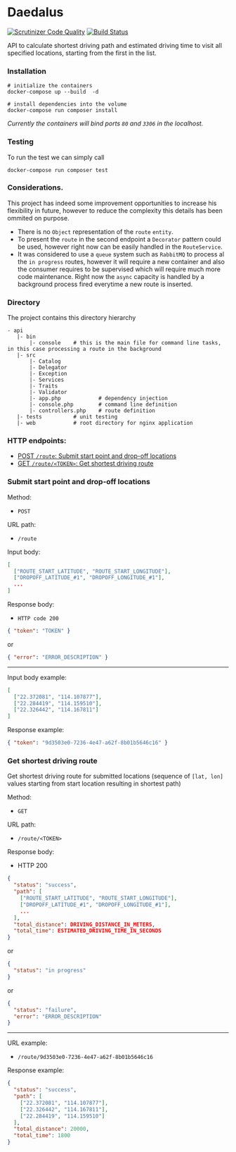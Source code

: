 Daedalus
========

[![Scrutinizer Code Quality](https://scrutinizer-ci.com/g/zetta/daedalus/badges/quality-score.png?b=master)](https://scrutinizer-ci.com/g/zetta/daedalus/?branch=master)
[![Build Status](https://scrutinizer-ci.com/g/zetta/daedalus/badges/build.png?b=master)](https://scrutinizer-ci.com/g/zetta/daedalus/build-status/master)

API to calculate shortest driving path and estimated driving time to visit all specified locations, starting from the first in the list.

### Installation

```
# initialize the containers
docker-compose up --build  -d

# install dependencies into the volume
docker-compose run composer install
```
*Currently the containers will bind ports `80` and `3306` in the localhost.*

### Testing 

To run the test we can simply call

```
docker-compose run composer test
```

### Considerations.

This project has indeed some improvement opportunities to increase his flexibility in future, however to reduce the complexity this details has been ommited on purpose. 
 - There is no `Object` representation of the `route` `entity`. 
 - To present the `route` in the second endpoint a `Decorator` pattern could be used, however right now can be easily handled in the `RouteService`.
 - It was considered to use a `queue` system such as `RabbitMQ` to process al the `in progress` routes, however it will require a new container and also the consumer requires to be supervised which will require much more code maintenance. Right now the `async` capacity is handled by a background process fired everytime a new route is inserted. 

### Directory

The project contains this directory hierarchy

```
- api
   |- bin
       |- console    # this is the main file for command line tasks, in this case processing a route in the background
   |- src
       |- Catalog
       |- Delegator
       |- Exception
       |- Services
       |- Traits
       |- Validator
       |- app.php            # dependency injection
       |- console.php        # command line definition
       |- controllers.php    # route definition
   |- tests          # unit testing
   |- web            # root directory for nginx application
```

### HTTP endpoints:

- [POST `/route`: Submit start point and drop-off locations](#submit-start-point-and-drop-off-locations)
- [GET `/route/<TOKEN>`: Get shortest driving route](#get-shortest-driving-route)

### Submit start point and drop-off locations

Method:
 - `POST`

URL path:
 - `/route`

Input body:

```json
[
  ["ROUTE_START_LATITUDE", "ROUTE_START_LONGITUDE"],
  ["DROPOFF_LATITUDE_#1", "DROPOFF_LONGITUDE_#1"],
  ...
]
```

Response body:
 - `HTTP code 200`

```json
{ "token": "TOKEN" }
```

or

```json
{ "error": "ERROR_DESCRIPTION" }
```

---

Input body example:

```json
[
  ["22.372081", "114.107877"],
  ["22.284419", "114.159510"],
  ["22.326442", "114.167811"]
]
```

Response example:

```json
{ "token": "9d3503e0-7236-4e47-a62f-8b01b5646c16" }
```

### Get shortest driving route
Get shortest driving route for submitted locations (sequence of `[lat, lon]` values starting from start location resulting in shortest path)

Method:
- `GET`

URL path:
- `/route/<TOKEN>`

Response body:
- HTTP 200

```json
{
  "status": "success",
  "path": [
    ["ROUTE_START_LATITUDE", "ROUTE_START_LONGITUDE"],
    ["DROPOFF_LATITUDE_#1", "DROPOFF_LONGITUDE_#1"],
    ...
  ],
  "total_distance": DRIVING_DISTANCE_IN_METERS,
  "total_time": ESTIMATED_DRIVING_TIME_IN_SECONDS
}
```
or

```json
{
  "status": "in progress"
}
```
or

```json
{
  "status": "failure",
  "error": "ERROR_DESCRIPTION"
}
```

---

URL example:
 - `/route/9d3503e0-7236-4e47-a62f-8b01b5646c16`

Response example:
```json
{
  "status": "success",
  "path": [
    ["22.372081", "114.107877"],
    ["22.326442", "114.167811"],
    ["22.284419", "114.159510"]
  ],
  "total_distance": 20000,
  "total_time": 1800
}
```
